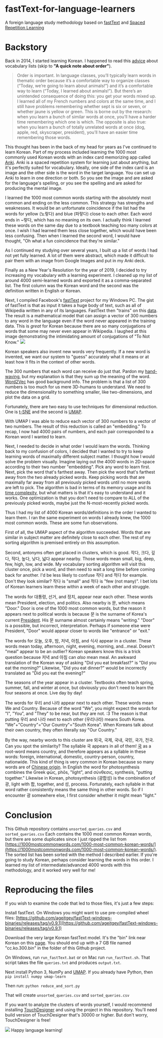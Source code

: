 [//]: # (For development of this README.md, use http://markdownlivepreview.com/)

# fastText-for-language-learners
A foreign language study methodology based on [fastText](https://github.com/facebookresearch/fastText) and [Spaced Repetition Learning](https://en.wikipedia.org/wiki/Spaced_repetition)

# Backstory
Back in 2014, I started learning Korean. I happened to read this [advice](https://blog.fluent-forever.com/base-vocabulary-list/) about vocabulary lists (skip to **"A quick note about order"**).

> Order is important. In language classes, you’ll typically learn words in thematic order because it’s a comfortable way to organize classes (“Today, we’re going to learn about animals!”) and it’s a comfortable way to learn (“Today, I learned about animals!”). But there’s an unintended consequence of doing this: you get your words mixed up. I learned all of my French numbers and colors at the same time, and I still have problems remembering whether sept is six or seven, or whether jaune is yellow or green. This is borne out by the research: when you learn a bunch of similar words at once, you’ll have a harder time remembering which one is which. The opposite is also true: when you learn a bunch of totally unrelated words at once (dog, apple, red, skyscraper, president), you’ll have an easier time remembering those words.

This thought has been in the back of my head for years as I've continued to learn Korean. Part of my process included learning the 1000 most commonly used Korean words with an index card memorizing app called [Anki](https://apps.ankiweb.net/). Anki is a spaced repetition system for learning just about anything, but it's perfectly suited for vocabulary. Ideally, one side of the index card is an image and the other side is the word in the target language. You can set up Anki to learn in one direction or both. So you see the image and are asked for the language's spelling, or you see the spelling and are asked for producing the mental image.

I learned the 1000 most common words starting with the absolutely most common and ending on the less common. This strategy has strengths and weaknesses. It would be an unfortunate coincidence if the list had the words for yellow (노랗다) and blue (파랗다) close to each other. Each word ends in ~랗다, which has no meaning on its own. I actually think I learned these words on the same day due to a textbook teaching too many colors at once. I wish I had learned them less close together, which would have been less confusing. Then when I learned the second word, I would have thought, "Oh what a fun coincidence that they're similar."

As I continued my studying over several years, I built up a list of words I had not yet fully learned. A lot of them were abstract, which made it difficult to pair them with an image from Google Images and put in my Anki deck.

Finally as a New Year's Resolution for the year of 2019, I decided to try increasing my vocabulary with a learning experiment. I cleaned up my list of around 4000 semi-learned words and exported it as a comma-separated list. The first column was the Korean word and the second was the definition written in English or Korean.

Next, I compiled Facebook's [fastText](https://fasttext.cc/) project for my Windows PC. The gist of fastText is that as input it takes a huge body of text, such as all of Wikipedia written in any of its languages. FastText then "trains" on this [data](https://fasttext.cc/docs/en/crawl-vectors.html). The result is a mathematical model that can assign a vector of 300 numbers to any word in the language even if the word never appeared in the training data. This is *great* for Korean because there are so many conjugations of words that some may never even appear in Wikipedia. I laughed at this image demonstrating the intimidating amount of conjugations of "To Not Know." ![](images/dont_know.jpg)

Korean speakers also invent new words very frequently. If a new word is invented, we want our system to "guess" accurately what it means or at least how it fits in the context of other words.

The 300 numbers that each word can receive do just that. Pardon my [hand-waving](https://en.wikipedia.org/wiki/Hand-waving#In_mathematics_(and_formal_logic,_philosophy,_theoretical_science)), but my explanation is that they sum up the meaning of the word. [Word2Vec](https://en.wikipedia.org/wiki/Word2vec) has good background info. The problem is that a list of 300 numbers is too much for us mere 3D-humans to understand. We need to reduce the dimensionality to something smaller, like two-dimensions, and plot the data on a grid.

Fortunately, there are two easy to use techniques for dimensional reduction. One is [t-SNE](https://scikit-learn.org/stable/modules/generated/sklearn.manifold.TSNE.html) and the second is [UMAP](https://github.com/lmcinnes/umap).

With UMAP I was able to reduce each vector of 300 numbers to a vector of two numbers. The result of this reduction is called an "embedding." To recap, I now had 4000 pairs of numbers, and each pair corresponded to a Korean word I wanted to learn.

Next, I needed to decide in what order I would learn the words. Thinking back to my confusion of colors, I decided that I wanted to try to keep learning words of maximally different subject matter. I thought how I would solve the problem visually. Imagine laying out the 4000 words in 2D-space according to their two number "embedding". Pick any word to learn first. Next, pick the word that's farthest away. Then pick the word that's farthest away from the two already picked words. Keep picking words that are maximally far away from all previously picked words until no more words are left to pick. The algorithm is bad in terms of its memory usage and its [time complexity](https://en.wikipedia.org/wiki/Time_complexity), but what matters is that it's easy to understand and it works. One optimization is that you don't need to compare to ALL of the previously picked words, maybe just the N-most-recently picked words.

Thus I had my list of 4000 Korean words/definitions in the order I wanted to learn them. I ran the same experiment on words I already knew, the 1000 most common words. These are some fun observations.

First of all, the UMAP aspect of the algorithm succeeded. Words that are similar in subject matter are definitely close to each other. The rest of my sorting algorithm is premised entirely on this assumption.

Second, antonyms often get placed in clusters, which is good. 작다, 크다, 깊다, 적다, 높다, 낮다, 넓다 appear nearby. Those words mean small, big, deep, few, high, low, and wide. My vocabulary sorting algorithm will visit this cluster once, pick a word, and then need to wait a long time before coming back for another. I'd be less likely to confuse 작다 and 적다 for example. Don't they look similar? 작다 is "small" and 적다 is "few (not many)". I bet lots of Korean learners learn these within a week of each other and struggle.

The words for 대통령, 선거, and 정치, appear near each other. These words mean President, election, and politics. Also nearby is 문, which means "Door." Door is one of the 1000 most common words, but the reason it appears next to political words is because 문 is the surname of Korea's current [President](https://en.wikipedia.org/wiki/Moon_Jae-in). His 문 surname almost certainly means "writing." "Door" is a possible, but incorrect, interpretation. Perhaps if someone else were President, "Door" would appear closer to words like "entrance" or "exit."

The words for 오늘, 오후, 밤, 저녁, 아침, and 식사 appear in a cluster. These words mean today, afternoon, night, evening, morning, and...meal. Doesn't "meal" appear to be an outlier? Korean speakers know this is a trick question because 저녁 and 아침 can *also* mean meal. An awkward translation of the Korean way of asking "Did you eat breakfast?" is "Did you eat the morning?" Likewise, "Did you eat dinner?" would be incorrectly translated as "Did you eat the evening?"

The seasons of the year appear in a cluster. Textbooks often teach spring, summer, fall, and winter at once, but obviously you don't need to learn the four seasons at once. Live day by day!

The words for 우리 and 나라 appear next to each other. These words mean We and Country. Because of the word "We", you might expect the words for "I", "You", and "They" to be near, but *they* are not. :3 The reason is that putting 우리 and 나라 next to each other (우리나라) means South Korea. "We"+"Country"="Our Country"="South Korea". When Koreans talk about their own country, they often literally say "Our Country." 

By the way, nearby words to this cluster are 외국, 국제, 국내, 국민, 국가, 전국. Can you spot the similarity? The syllable 국 appears in all of them! [국](https://en.wiktionary.org/wiki/%E5%9C%8B#Korean) as a root-word means country, and therefore appears as a syllable in these words: foreign, international, domestic, country-person, country, nationwide. This kind of thing is very common in Korean because so many words are of [Chinese origin](https://en.wikipedia.org/wiki/Sino-Korean_vocabulary). In English the word for photosynthesis combines the Greek φῶς, phōs, "light", and σύνθεσις, synthesis, "putting together." Likewise in Korean, photosynthesis (광합성) is the combination of 광, light with 합, together, and 성, process. Fortunately, each syllable in that word rather consistently means the same thing in other words. So if I encounter 광 somewhere else, I first consider whether it might mean "light."

# Conclusion

This Github repository contains `unsorted_queries.csv` and `sorted_queries.csv` Each contains the 1000 most common Korean words, but there are some duplicates since I just ripped the list from [https://1000mostcommonwords.com/1000-most-common-korean-words/](https://1000mostcommonwords.com/1000-most-common-korean-words/). The sorted list has been sorted with the method I described earlier. If you're going to study Korean, perhaps consider learning the words in this order. I learned my list of intermediate/advanced 4000 words with this methodology, and it worked very well for me!

# Reproducing the files

If you wish to examine the code that led to those files, it's just a few steps:

Install fastText. On Windows you might want to use pre-compiled wheel files: [https://github.com/ageitgey/fastText-windows-binaries/releases/tag/v0.9.1](https://github.com/ageitgey/fastText-windows-binaries/releases/tag/v0.9.1)

Download the very large Korean fastText model. It's the "bin" link near Korean on this [page](https://github.com/facebookresearch/fastText/blob/master/docs/crawl-vectors.md). You should end up with a 7 GB file named "cc.ko.300.bin" in the folder of this Github project.

On Windows, run `run_fastText.bat` or on Mac run `run_fastText.sh`. That script takes the file `queries.txt` and produces `output.txt`.

Next install Python 3, NumPy and [UMAP](https://github.com/lmcinnes/umap). If you already have Python, then
`pip install numpy umap-learn`

Then run:
`python reduce_and_sort.py`

That will create `unsorted_queries.csv` and `sorted_queries.csv`

If you want to analyze the clusters of words yourself, I would recommend installing [TouchDesigner](https://derivative.ca/download) and using the project in this repository. You'll need build version of TouchDesigner that's 30000 or higher. But don't worry, TouchDesigner is free!

![](images/td_screencap_1.png)
Happy language learning!
